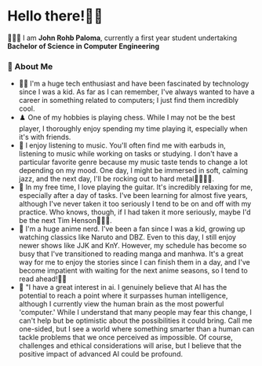 <h1>Hello there!👋🏼</h1>

<p>👨🏽‍💻 I am <strong>John Rohb Paloma</strong>, currently a first year student undertaking <strong>Bachelor of Science in Computer Engineering</strong></p>

<h3>📖 About Me</h3>
<ul>
  <li>🐱‍💻 I'm a huge tech enthusiast and have been fascinated by technology since I was a kid. As far as I can remember, I've always wanted to have a career in something related to computers; I just find them incredibly cool.</li>
  <li>♟️ One of my hobbies is playing chess. While I may not be the best player, I thoroughly enjoy spending my time playing it, especially when it's with friends.</li>
  <li>🎵 I enjoy listening to music. You'll often find me with earbuds in, listening to music while working on tasks or studying. I don't have a particular favorite genre because my music taste tends to change a lot depending on my mood. One day, I might be immersed in soft, calming jazz, and the next day, I'll be rocking out to hard metal🤘🏼🤘🏼.</li>
  <li>🎸 In my free time, I love playing the guitar. It's incredibly relaxing for me, especially after a day of tasks. I've been learning for almost five years, although I've never taken it too seriously I tend to be on and off with my practice. Who knows, though, if I had taken it more seriously, maybe I'd be the next Tim Henson🤣🤣🤣.</li>
  <li>🎎 I'm a huge anime nerd. I've been a fan since I was a kid, growing up watching classics like Naruto and DBZ. Even to this day, I still enjoy newer shows like JJK and KnY. However, my schedule has become so busy that I've transitioned to reading manga and manhwa. It's a great way for me to enjoy the stories since I can finish them in a day, and I've become impatient with waiting for the next anime seasons, so I tend to read ahead!🤣🤣</li>
  <li>🤖 "I have a great interest in ai. I genuinely believe that AI has the potential to reach a point where it surpasses human intelligence, although I currently view the human brain as the most powerful 'computer.' While I understand that many people may fear this change, I can't help but be optimistic about the possibilities it could bring. Call me one-sided, but I see a world where something smarter than a human can tackle problems that we once perceived as impossible. Of course, challenges and ethical considerations will arise, but I believe that the positive impact of advanced AI could be profound.</li>
  
</ul>



<!---
Rohb22/Rohb22 is a ✨ special ✨ repository because its `README.md` (this file) appears on your GitHub profile.
You can click the Preview link to take a look at your changes.
--->
